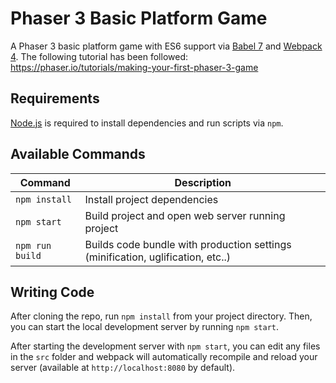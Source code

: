 # Phaser 3 Basic Platform Game

A Phaser 3 basic platform game with ES6 support via [Babel 7](https://babeljs.io/) and [Webpack 4](https://webpack.js.org/). The following tutorial has been followed: https://phaser.io/tutorials/making-your-first-phaser-3-game

## Requirements

[Node.js](https://nodejs.org) is required to install dependencies and run scripts via `npm`.

## Available Commands

| Command | Description |
|---------|-------------|
| `npm install` | Install project dependencies |
| `npm start` | Build project and open web server running project |
| `npm run build` | Builds code bundle with production settings (minification, uglification, etc..) |

## Writing Code

After cloning the repo, run `npm install` from your project directory. Then, you can start the local development
server by running `npm start`.


After starting the development server with `npm start`, you can edit any files in the `src` folder
and webpack will automatically recompile and reload your server (available at `http://localhost:8080`
by default).
